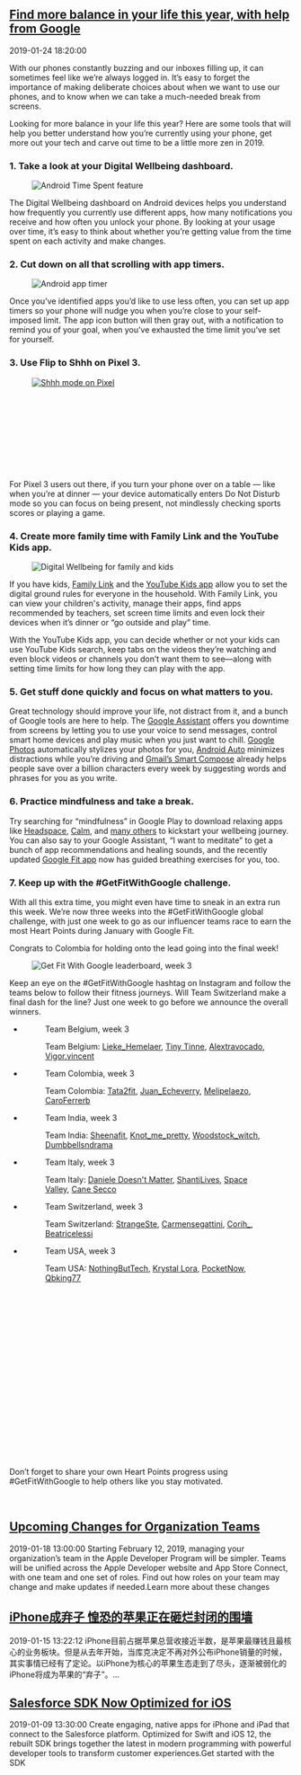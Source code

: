 ## [Find more balance in your life this year, with help from Google](https://www.blog.google/outreach-initiatives/digital-wellbeing/find-more-balance-your-life-year-help-google/)
2019-01-24 18:20:00
<html><head></head><body><div class="block-paragraph"><div class="rich-text"><p>With our phones constantly buzzing and our inboxes filling up, it can sometimes feel like we’re always logged in. It’s easy to forget the importance of making deliberate choices about when we want to use our phones, and to know when we can take a much-needed break from screens.</p><p>Looking for more balance in your life this year? Here are some tools that will help you better understand how you’re currently using your phone, get more out your tech and carve out time to be a little more zen in 2019.</p><h3>1. Take a look at your Digital Wellbeing dashboard.</h3></div></div><div class="block-image_full_width"><div class="article-module h-c-page"><div class="h-c-grid"><figure class="article-image--small h-c-grid__col h-c-grid__col--2 h-c-grid__col--offset-5 "><img alt="Android Time Spent feature" src="https://storage.googleapis.com/gweb-uniblog-publish-prod/images/android-timespent_1x.max-1000x1000.jpg"/></figure></div></div></div><div class="block-paragraph"><div class="rich-text"><p>The Digital Wellbeing dashboard on Android devices helps you understand how frequently you currently use different apps, how many notifications you receive and how often you unlock your phone. By looking at your usage over time, it’s easy to think about whether you’re getting value from the time spent on each activity and make changes.</p><h3>2. Cut down on all that scrolling with app timers.</h3></div></div><div class="block-image_full_width"><div class="article-module h-c-page"><div class="h-c-grid"><figure class="article-image--small h-c-grid__col h-c-grid__col--2 h-c-grid__col--offset-5 "><img alt="Android app timer" src="https://storage.googleapis.com/gweb-uniblog-publish-prod/images/DigitalWellbeing_AppTimer.max-1000x1000.png"/></figure></div></div></div><div class="block-paragraph"><div class="rich-text"><p>Once you’ve identified apps you’d like to use less often, you can set up app timers so your phone will nudge you when you’re close to your self-imposed limit. The app icon button will then gray out, with a notification to remind you of your goal, when you’ve exhausted the time limit you’ve set for yourself.</p><h3>3. Use Flip to Shhh on Pixel 3.</h3></div></div><div class="block-video"><div class="h-c-page h-c-page--mobile-full-bleed"><div class="h-c-grid"><div class="h-c-grid__col h-c-grid__col-l--12 "><div class="article-module article-video "><figure><a class="h-c-video h-c-video--marquee" data-glue-modal-disabled-on-mobile="true" data-glue-modal-trigger="uni-modal-45lkLc0cqJ4-" href="https://youtube.com/watch?v=45lkLc0cqJ4"><img alt="Shhh mode on Pixel" src="//img.youtube.com/vi/45lkLc0cqJ4/maxresdefault.jpg"/><svg class="h-c-video__play h-c-icon h-c-icon--color-white" role="img"><use xlink:href="#mi-youtube-icon"></use></svg></a></figure></div></div></div></div><div class="h-c-modal--video" data-glue-modal="uni-modal-45lkLc0cqJ4-" data-glue-modal-close-label="Close Dialog"><a class="glue-yt-video" data-glue-yt-video-autoplay="true" data-glue-yt-video-height="99%" data-glue-yt-video-vid="45lkLc0cqJ4" data-glue-yt-video-width="100%" href="https://youtube.com/watch?v=45lkLc0cqJ4" ng-cloak=""></a></div></div><div class="block-paragraph"><div class="rich-text"><p>For Pixel 3 users out there, if you turn your phone over on a table — like when you’re at dinner — your device automatically enters Do Not Disturb mode so you can focus on being present, not mindlessly checking sports scores or playing a game.</p><h3>4. Create more family time with Family Link and the YouTube Kids app.</h3></div></div><div class="block-image_full_width"><div class="article-module h-c-page"><div class="h-c-grid"><figure class="article-image--medium h-c-grid__col h-c-grid__col--4 h-c-grid__col--offset-4 "><img alt="Digital Wellbeing for family and kids" src="https://storage.googleapis.com/gweb-uniblog-publish-prod/images/DW_post_3.max-1000x1000.png"/></figure></div></div></div><div class="block-paragraph"><div class="rich-text"><p>If you have kids, <a href="https://families.google.com/familylink/">Family Link</a> and the <a href="https://www.youtube.com/yt/kids/">YouTube Kids app</a> allow you to set the digital ground rules for everyone in the household. With Family Link, you can view your children's activity, manage their apps, find apps recommended by teachers, set screen time limits and even lock their devices when it’s dinner or “go outside and play” time.</p><p>With the YouTube Kids app, you can decide whether or not your kids can use YouTube Kids search, keep tabs on the videos they’re watching and even block videos or channels you don’t want them to see—along with setting time limits for how long they can play with the app.</p><p></p><h3>5. Get stuff done quickly and focus on what matters to you.</h3><p>Great technology should improve your life, not distract from it, and a bunch of Google tools are here to help. The <a href="https://assistant.google.com/?utm_source=wellbeing.google&amp;utm_medium=referral&amp;utm_campaign=wellbeing">Google Assistant</a> offers you downtime from screens by letting you to use your voice to send messages, control smart home devices and play music when you just want to chill. <a href="https://support.google.com/photos/answer/6128811?p=cards&amp;hl=en&amp;utm_source=wellbeing.google&amp;utm_medium=referral&amp;utm_campaign=wellbeing&amp;visit_id=636837842214838481-900153393&amp;rd=1">Google Photos</a> automatically stylizes your photos for you, <a href="https://www.android.com/auto/?utm_source=wellbeing.google&amp;utm_medium=referral&amp;utm_campaign=wellbeing">Android Auto</a> minimizes distractions while you’re driving and <a href="https://www.blog.google/products/gmail/subject-write-emails-faster-smart-compose-gmail/">Gmail’s Smart Compose</a> already helps people save over a billion characters every week by suggesting words and phrases for you as you write.</p><h3>6. Practice mindfulness and take a break.</h3><p>Try searching for “mindfulness” in Google Play to download relaxing apps like <a href="https://play.google.com/store/apps/details?id=com.getsomeheadspace.android&amp;hl=en_US">Headspace</a>, <a href="https://play.google.com/store/apps/details?id=com.calm.android">Calm</a>, and <a href="https://play.google.com/store/apps/collection/promotion_3000977_stress_relief_apps?clp=SkAKKgokcHJvbW90aW9uXzMwMDA5Nzdfc3RyZXNzX3JlbGllZl9hcHBzEAcYAxISSEVBTFRIX0FORF9GSVRORVNT:S:ANO1ljI6llQ&amp;gsr=CkJKQAoqCiRwcm9tb3Rpb25fMzAwMDk3N19zdHJlc3NfcmVsaWVmX2FwcHMQBxgDEhJIRUFMVEhfQU5EX0ZJVE5FU1M%3D:S:ANO1ljIxWVI">many others</a> to kickstart your wellbeing journey. You can also say to your Google Assistant, “I want to meditate” to get a bunch of app recommendations and healing sounds, and the recently updated <a href="https://www.google.com/fit/">Google Fit app</a> now has guided breathing exercises for you, too.</p><h3>7. Keep up with the #GetFitWithGoogle challenge.</h3><p>With all this extra time, you might even have time to sneak in an extra run this week. We’re now three weeks into the #GetFitWithGoogle global challenge, with just one week to go as our influencer teams race to earn the most Heart Points during January with Google Fit.</p><p>Congrats to Colombia for holding onto the lead going into the final week!</p><p></p></div></div><div class="block-image_full_width"><div class="article-module h-c-page"><div class="h-c-grid"><figure class="article-image--large h-c-grid__col h-c-grid__col--6 h-c-grid__col--offset-3 "><img alt="Get Fit With Google leaderboard, week 3" src="https://storage.googleapis.com/gweb-uniblog-publish-prod/images/KEYWORD_WEEK_3-01.max-1000x1000.png"/></figure></div></div></div><div class="block-paragraph"><div class="rich-text"><p>Keep an eye on the #GetFitWithGoogle hashtag on Instagram and follow the teams below to follow their fitness journeys. Will Team Switzerland make a final dash for the line? Just one week to go before we announce the overall winners.</p></div></div><div class="block-image_carousel"><div class="h-c-page article-module"><div class="article-module glue-pagination h-c-carousel h-c-carousel--simple h-c-carousel--dark ng-cloak" data-glue-pagination-config="{cyclical: true}"><div class="h-c-carousel__wrap"><ul class="glue-carousel ng-cloak" data-glue-carousel-options="{pointerTypes: ['touch', 'mouse'], jump: true}"><li class="h-c-carousel__item article-carousel__slide"><figure><div class="article-carousel__slide-img" style="background-image: url(https://storage.googleapis.com/gweb-uniblog-publish-prod/images/KEYWORD_WEEK_3-07.max-1600x1600.png);"><span class="h-u-visually-hidden">Team Belgium, week 3</span></div><figcaption class="article-carousel__caption h-c-copy h-u-mt-std"><div class="rich-text"><p>Team Belgium: <a href="https://www.instagram.com/lieke_hemelaer/">Lieke_Hemelaer</a>, <a href="https://www.instagram.com/vigor.tinytinne/">Tiny Tinne</a>, <a href="https://www.instagram.com/alextravocado/">Alextravocado</a>, <a href="https://www.instagram.com/vigor.vincent/">Vigor.vincent</a></p></div></figcaption></figure></li><li class="h-c-carousel__item article-carousel__slide"><figure><div class="article-carousel__slide-img" style="background-image: url(https://storage.googleapis.com/gweb-uniblog-publish-prod/images/KEYWORD_WEEK_3-03.max-1600x1600.png);"><span class="h-u-visually-hidden">Team Colombia, week 3</span></div><figcaption class="article-carousel__caption h-c-copy h-u-mt-std"><div class="rich-text"><p>Team Colombia: <a href="https://www.instagram.com/tata2fit/">Tata2fit</a>, <a href="https://www.instagram.com/juan__echeverri/?hl=es">Juan_Echeverry</a>, <a href="https://www.instagram.com/melipelaezo/?hl=es">Melipelaezo</a>, <a href="https://www.instagram.com/caroferrerb/?hl=es-la">CaroFerrerb</a></p><p></p></div></figcaption></figure></li><li class="h-c-carousel__item article-carousel__slide"><figure><div class="article-carousel__slide-img" style="background-image: url(https://storage.googleapis.com/gweb-uniblog-publish-prod/images/KEYWORD_WEEK_3-06.max-1600x1600.png);"><span class="h-u-visually-hidden">Team India, week 3</span></div><figcaption class="article-carousel__caption h-c-copy h-u-mt-std"><div class="rich-text"><p>Team India: <a href="https://www.instagram.com/sheenafit/?hl=en">Sheenafit</a>, <a href="https://www.instagram.com/knot_me_pretty/">Knot_me_pretty</a>, <a href="https://www.instagram.com/woodstock_witch/">Woodstock_witch</a>, <a href="https://www.instagram.com/dumbbellsndrama/">Dumbbellsndrama</a></p></div></figcaption></figure></li><li class="h-c-carousel__item article-carousel__slide"><figure><div class="article-carousel__slide-img" style="background-image: url(https://storage.googleapis.com/gweb-uniblog-publish-prod/images/KEYWORD_WEEK_3-05.max-1600x1600.png);"><span class="h-u-visually-hidden">Team Italy, week 3</span></div><figcaption class="article-carousel__caption h-c-copy h-u-mt-std"><div class="rich-text"><p>Team Italy: <a href="https://www.youtube.com/channel/UC55K4yunQreID0UoVMxgm3w">Daniele Doesn't Matter</a>, <a href="https://www.youtube.com/channel/UCvrK6KAhoLNalW1HZoLHVMQ">ShantiLives</a>, <a href="https://www.youtube.com/channel/UC6WJ32r35demIRvxV-xDU2g">Space Valley</a>, <a href="https://www.youtube.com/user/canesecco">Cane Secco</a></p></div></figcaption></figure></li><li class="h-c-carousel__item article-carousel__slide"><figure><div class="article-carousel__slide-img" style="background-image: url(https://storage.googleapis.com/gweb-uniblog-publish-prod/images/KEYWORD_WEEK_3-02.max-1600x1600.png);"><span class="h-u-visually-hidden">Team Switzerland, week 3</span></div><figcaption class="article-carousel__caption h-c-copy h-u-mt-std"><div class="rich-text"><p>Team Switzerland: <a href="https://www.instagram.com/strangeste/">StrangeSte</a>, <a href="https://www.instagram.com/carmensegattini/?hl=de">Carmensegattini</a>, <a href="https://www.instagram.com/corih_/?hl=de">Corih_</a>, <a href="https://www.instagram.com/beatricelessi/?hl=de">Beatricelessi</a></p></div></figcaption></figure></li><li class="h-c-carousel__item article-carousel__slide"><figure><div class="article-carousel__slide-img" style="background-image: url(https://storage.googleapis.com/gweb-uniblog-publish-prod/images/KEYWORD_WEEK_3-04.max-1600x1600.png);"><span class="h-u-visually-hidden">Team USA, week 3</span></div><figcaption class="article-carousel__caption h-c-copy h-u-mt-std"><div class="rich-text"><p>Team USA: <a href="https://www.youtube.com/NothingButTech88">NothingButTech</a>, <a href="https://www.youtube.com/channel/UC2KZP_Rv4C_3iMHlZYcdE4A">Krystal Lora</a>, <a href="https://www.youtube.com/pocketnow">PocketNow</a>, <a href="https://www.youtube.com/qbking77">Qbking77</a></p><p></p><p></p><p></p><p></p></div></figcaption></figure></li></ul><div class="h-c-carousel__paginate glue-pagination-previous" data-glue-pagination-label="Previous" data-glue-pagination-update-model="false"><div class="h-c-carousel__paginate-wrap"><svg class="h-c-icon h-c-icon--keyboard-arrow-left" role="img"><use xlink:href="#mi-keyboard-arrow-right"></use></svg></div></div><div class="h-c-carousel__paginate glue-pagination-next" data-glue-pagination-label="Next" data-glue-pagination-update-model="false"><div class="h-c-carousel__paginate-wrap"><svg class="h-c-icon h-c-icon--keyboard-arrow-right" role="img"><use xlink:href="#mi-keyboard-arrow-right"></use></svg></div></div></div><div class="h-c-carousel__navigation"><div class="glue-pagination-page-list"></div></div></div></div></div><div class="block-paragraph"><div class="rich-text"><p>Don’t forget to share your own Heart Points progress using #GetFitWithGoogle to help others like you stay motivated.</p><p><br/></p></div></div></body></html>

## [Upcoming Changes for Organization Teams](https://developer.apple.com/news/?id=01182019a)
2019-01-18 13:00:00
Starting February 12, 2019, managing your organization’s team in the Apple Developer Program will be simpler. Teams will be unified across the Apple Developer website and App Store Connect, with one team and one set of roles. Find out how roles on your team may change and make updates if needed.Learn more about these changes

## [iPhone成弃子 惶恐的苹果正在砸烂封闭的围墙](http://mobile.51cto.com/hot-590590.htm)
2019-01-15 13:22:12
iPhone目前占据苹果总营收接近半数，是苹果最赚钱且最核心的业务板块。但是从去年开始，当库克决定不再对外公布iPhone销量的时候，其实事情已经有了定论。以iPhone为核心的苹果生态走到了尽头，逐渐被弱化的iPhone将成为苹果的“弃子”。...

## [Salesforce SDK Now Optimized for iOS](https://developer.apple.com/news/?id=01092019a)
2019-01-09 13:30:00
Create engaging, native apps for iPhone and iPad that connect to the Salesforce platform. Optimized for Swift and iOS 12, the rebuilt SDK brings together the latest in modern programming with powerful developer tools to transform customer experiences.Get started with the SDK

